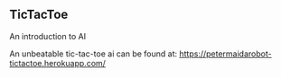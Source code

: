 ## TicTacToe
An introduction to AI

An unbeatable tic-tac-toe ai can be found at:
https://petermaidarobot-tictactoe.herokuapp.com/
